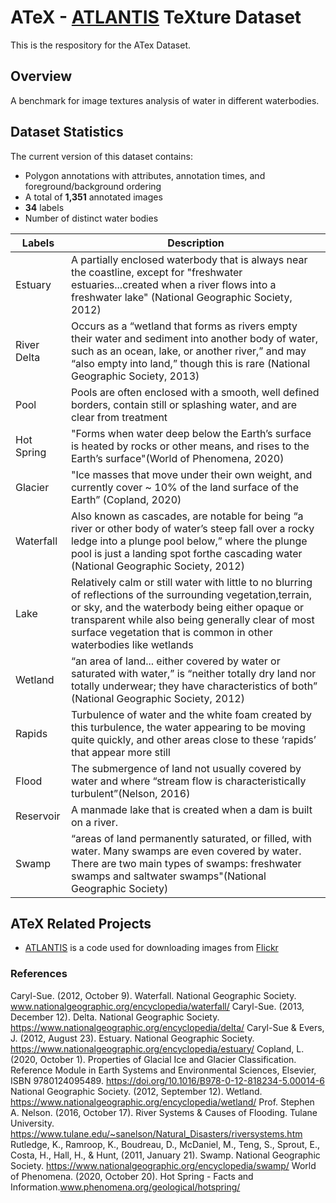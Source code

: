 # ATeX - [ATLANTIS](https://github.com/smhassanerfani/atlantis) TeXture Dataset
This is the respository for the ATex Dataset.

## Overview
A benchmark for image textures analysis of water in different waterbodies.

## Dataset Statistics
The current version of this dataset contains:
* Polygon annotations with attributes, annotation times, and foreground/background ordering
* A total of **1,351** annotated images
* **34** labels
* Number of distinct water bodies

|Labels|Description|
|---|---|
|Estuary|A partially enclosed waterbody that is always near the coastline, except for "freshwater estuaries...created when a river flows into a freshwater lake" (National Geographic Society, 2012)|
|River Delta|Occurs as a “wetland that forms as rivers empty their water and sediment into another body of water, such as an ocean, lake, or another river,” and may “also empty into land,” though this is rare (National Geographic Society, 2013)|
|Pool|Pools are often enclosed with a smooth, well defined borders, contain still or splashing water, and are clear from treatment|
|Hot Spring|"Forms when water deep below the Earth’s surface is heated by rocks or other means, and rises to the Earth’s surface"(World of Phenomena, 2020)|
|Glacier|"Ice masses that move under their own weight, and currently cover ~ 10% of the land surface of the Earth” (Copland, 2020)|
|Waterfall|Also known as cascades, are notable for being “a river or other body of water’s steep fall over a rocky ledge into a plunge pool below,” where the plunge pool is just a landing spot forthe cascading water (National Geographic Society, 2012)|
|Lake|Relatively calm or still water with little to no blurring of reflections of the surrounding vegetation,terrain, or sky, and the waterbody being either opaque or transparent while also being generally clear of most surface vegetation that is common in other waterbodies like wetlands|
|Wetland|“an area of land... either covered by water or saturated with water,” is “neither totally dry land nor totally underwear; they have characteristics of both” (National Geographic Society, 2012)|
|Rapids|Turbulence of water and the white foam created by this turbulence, the water appearing to be moving quite quickly, and other areas close to these ‘rapids’ that appear more still|
|Flood|The submergence of land not usually covered by water and where “stream flow is characteristically turbulent”(Nelson, 2016)|
|Reservoir|A manmade lake that is created when a dam is built on a river.|
|Swamp| “areas of land permanently saturated, or filled, with water. Many swamps are even covered by water. There are two main types of swamps: freshwater swamps and saltwater swamps"(National Geographic Society)|


## ATeX Related Projects
* [ATLANTIS](https://github.com/smhassanerfani/atlantis) is a code used for downloading images from [Flickr](https://www.flickr.com) 

### References
Caryl-Sue. (2012, October 9). Waterfall. National Geographic Society. www.nationalgeographic.org/encyclopedia/waterfall/
Caryl-Sue. (2013, December 12). Delta. National Geographic Society. https://www.nationalgeographic.org/encyclopedia/delta/
Caryl-Sue & Evers, J. (2012, August 23). Estuary. National Geographic Society. https://www.nationalgeographic.org/encyclopedia/estuary/
Copland, L. (2020, October 1). Properties of Glacial Ice and Glacier Classification. Reference Module in Earth Systems and Environmental Sciences, Elsevier, ISBN 9780124095489. https://doi.org/10.1016/B978-0-12-818234-5.00014-6
National Geographic Society. (2012, September 12). Wetland. https://www.nationalgeographic.org/encyclopedia/wetland/
Prof. Stephen A. Nelson. (2016, October 17). River Systems & Causes of Flooding. Tulane University. https://www.tulane.edu/~sanelson/Natural_Disasters/riversystems.htm
Rutledge, K., Ramroop, K., Boudreau, D., McDaniel, M., Teng, S., Sprout, E., Costa, H., Hall, H., & Hunt, (2011, January 21). Swamp. National Geographic Society. https://www.nationalgeographic.org/encyclopedia/swamp/
World of Phenomena. (2020, October 20). Hot Spring - Facts and Information.www.phenomena.org/geological/hotspring/

